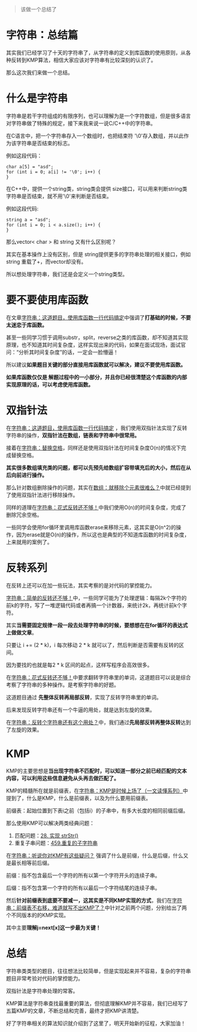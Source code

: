 > 该做一个总结了

# 字符串：总结篇

其实我们已经学习了十天的字符串了，从字符串的定义到库函数的使用原则，从各种反转到KMP算法，相信大家应该对字符串有比较深刻的认识了。 

那么这次我们来做一个总结。

# 什么是字符串

字符串是若干字符组成的有限序列，也可以理解为是一个字符数组，但是很多语言对字符串做了特殊的规定，接下来我来说一说C/C++中的字符串。

在C语言中，把一个字符串存入一个数组时，也把结束符 '\0'存入数组，并以此作为该字符串是否结束的标志。

例如这段代码：

```
char a[5] = "asd";
for (int i = 0; a[i] != '\0'; i++) {
}
```

在C++中，提供一个string类，string类会提供 size接口，可以用来判断string类字符串是否结束，就不用'\0'来判断是否结束。

例如这段代码:

```
string a = "asd";
for (int i = 0; i < a.size(); i++) {
}
```

那么vector< char > 和 string 又有什么区别呢？ 

其实在基本操作上没有区别，但是 string提供更多的字符串处理的相关接口，例如string 重载了+，而vector却没有。

所以想处理字符串，我们还是会定义一个string类型。

# 要不要使用库函数 

在文章[字符串：这道题目，使用库函数一行代码搞定](https://mp.weixin.qq.com/s/X02S61WCYiCEhaik6VUpFA)中强调了**打基础的时候，不要太迷恋于库函数。**

甚至一些同学习惯于调用substr，split，reverse之类的库函数，却不知道其实现原理，也不知道其时间复杂度，这样实现出来的代码，如果在面试现场，面试官问：“分析其时间复杂度”的话，一定会一脸懵逼！

所以建议**如果题目关键的部分直接用库函数就可以解决，建议不要使用库函数。**

**如果库函数仅仅是 解题过程中的一小部分，并且你已经很清楚这个库函数的内部实现原理的话，可以考虑使用库函数。**

# 双指针法


在[字符串：这道题目，使用库函数一行代码搞定](https://mp.weixin.qq.com/s/X02S61WCYiCEhaik6VUpFA) ，我们使用双指针法实现了反转字符串的操作，**双指针法在数组，链表和字符串中很常用。**

接着在[字符串：替换空格](https://mp.weixin.qq.com/s/t0A9C44zgM-RysAQV3GZpg)，同样还是使用双指针法在时间复杂度O(n)的情况下完成替换空格。

**其实很多数组填充类的问题，都可以先预先给数组扩容带填充后的大小，然后在从后向前进行操作。**

那么针对数组删除操作的问题，其实在[数组：就移除个元素很难么？](https://mp.weixin.qq.com/s/wj0T-Xs88_FHJFwayElQlA)中就已经提到了使用双指针法进行移除操作。

同样的道理在[字符串：花式反转还不够！](https://mp.weixin.qq.com/s/X3qpi2v5RSp08mO-W5Vicw)中我们使用O(n)的时间复杂度，完成了删除冗余空格。

一些同学会使用for循环里调用库函数erase来移除元素，这其实是O(n^2)的操作，因为erase就是O(n)的操作，所以这也是典型的不知道库函数的时间复杂度，上来就用的案例了。

# 反转系列

在反转上还可以在加一些玩法，其实考察的是对代码的掌控能力。

[字符串：简单的反转还不够！](https://mp.weixin.qq.com/s/XGSk1GyPWhfqj2g7Cb1Vgw)中，一些同学可能为了处理逻辑：每隔2k个字符的前k的字符，写了一堆逻辑代码或者再搞一个计数器，来统计2k，再统计前k个字符。 

其实**当需要固定规律一段一段去处理字符串的时候，要想想在在for循环的表达式上做做文章**。

只要让 i += (2 * k)，i 每次移动 2 * k 就可以了，然后判断是否需要有反转的区间。

因为要找的也就是每2 * k 区间的起点，这样写程序会高效很多。

在[字符串：花式反转还不够！](https://mp.weixin.qq.com/s/X3qpi2v5RSp08mO-W5Vicw)中要求翻转字符串里的单词，这道题目可以说是综合考察了字符串的多种操作。是考察字符串的好题。

这道题目通过 **先整体反转再局部反转**，实现了反转字符串里的单词。

后来发现反转字符串还有一个牛逼的用处，就是达到左旋的效果。

在[字符串：反转个字符串还有这个用处？](https://mp.weixin.qq.com/s/PmcdiWSmmccHAONzU0ScgQ)中，我们通过**先局部反转再整体反转**达到了左旋的效果。

# KMP 

KMP的主要思想是**当出现字符串不匹配时，可以知道一部分之前已经匹配的文本内容，可以利用这些信息避免从头再去做匹配了。**

KMP的精髓所在就是前缀表，在[字符串：KMP是时候上场了（一文读懂系列）](https://mp.weixin.qq.com/s/70OXnZ4Ez29CKRrUpVJmug)中提到了，什么是KMP，什么是前缀表，以及为什么要用前缀表。

前缀表：起始位置到下表i之前（包括i）的子串中，有多大长度的相同前缀后缀。

那么使用KMP可以解决两类经典问题：

1. 匹配问题：[28. 实现 strStr()](https://mp.weixin.qq.com/s/Gk9FKZ9_FSWLEkdGrkecyg)
2. 重复子串问题：[459.重复的子字符串](https://mp.weixin.qq.com/s/lR2JPtsQSR2I_9yHbBmBuQ)

在[字符串：听说你对KMP有这些疑问？](https://mp.weixin.qq.com/s/mqx6IM2AO4kLZwvXdPtEeQ) 强调了什么是前缀，什么是后缀，什么又是最长相等前后缀。

前缀：指不包含最后一个字符的所有以第一个字符开头的连续子串。

后缀：指不包含第一个字符的所有以最后一个字符结尾的连续子串。

然后**针对前缀表到底要不要减一，这其实是不同KMP实现的方式**，我们在[字符串：前缀表不右移，难道就写不出KMP了？](https://mp.weixin.qq.com/s/p3hXynQM2RRROK5c6X7xfw)中针对之前两个问题，分别给出了两个不同版本的的KMP实现。

其中主要**理解j=next[x]这一步最为关键！**

# 总结 

字符串类类型的题目，往往想法比较简单，但是实现起来并不容易，复杂的字符串题目非常考验对代码的掌控能力。

双指针法是字符串处理的常客。

KMP算法是字符串查找最重要的算法，但彻底理解KMP并不容易，我们已经写了五篇KMP的文章，不断总结和完善，最终才把KMP讲清楚。

好了字符串相关的算法知识就介绍到了这里了，明天开始新的征程，大家加油！

